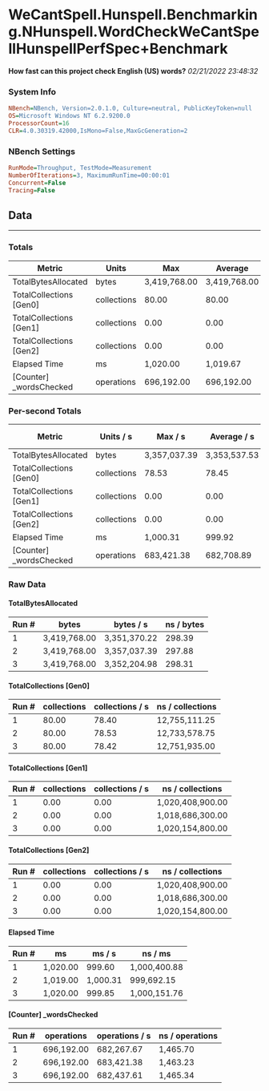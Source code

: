 ﻿# WeCantSpell.Hunspell.Benchmarking.NHunspell.WordCheckWeCantSpellHunspellPerfSpec+Benchmark
__How fast can this project check English (US) words?__
_02/21/2022 23:48:32_
### System Info
```ini
NBench=NBench, Version=2.0.1.0, Culture=neutral, PublicKeyToken=null
OS=Microsoft Windows NT 6.2.9200.0
ProcessorCount=16
CLR=4.0.30319.42000,IsMono=False,MaxGcGeneration=2
```

### NBench Settings
```ini
RunMode=Throughput, TestMode=Measurement
NumberOfIterations=3, MaximumRunTime=00:00:01
Concurrent=False
Tracing=False
```

## Data
-------------------

### Totals
|          Metric |           Units |             Max |         Average |             Min |          StdDev |
|---------------- |---------------- |---------------- |---------------- |---------------- |---------------- |
|TotalBytesAllocated |           bytes |    3,419,768.00 |    3,419,768.00 |    3,419,768.00 |            0.00 |
|TotalCollections [Gen0] |     collections |           80.00 |           80.00 |           80.00 |            0.00 |
|TotalCollections [Gen1] |     collections |            0.00 |            0.00 |            0.00 |            0.00 |
|TotalCollections [Gen2] |     collections |            0.00 |            0.00 |            0.00 |            0.00 |
|    Elapsed Time |              ms |        1,020.00 |        1,019.67 |        1,019.00 |            0.58 |
|[Counter] _wordsChecked |      operations |      696,192.00 |      696,192.00 |      696,192.00 |            0.00 |

### Per-second Totals
|          Metric |       Units / s |         Max / s |     Average / s |         Min / s |      StdDev / s |
|---------------- |---------------- |---------------- |---------------- |---------------- |---------------- |
|TotalBytesAllocated |           bytes |    3,357,037.39 |    3,353,537.53 |    3,351,370.22 |        3,059.57 |
|TotalCollections [Gen0] |     collections |           78.53 |           78.45 |           78.40 |            0.07 |
|TotalCollections [Gen1] |     collections |            0.00 |            0.00 |            0.00 |            0.00 |
|TotalCollections [Gen2] |     collections |            0.00 |            0.00 |            0.00 |            0.00 |
|    Elapsed Time |              ms |        1,000.31 |          999.92 |          999.60 |            0.36 |
|[Counter] _wordsChecked |      operations |      683,421.38 |      682,708.89 |      682,267.67 |          622.86 |

### Raw Data
#### TotalBytesAllocated
|           Run # |           bytes |       bytes / s |      ns / bytes |
|---------------- |---------------- |---------------- |---------------- |
|               1 |    3,419,768.00 |    3,351,370.22 |          298.39 |
|               2 |    3,419,768.00 |    3,357,037.39 |          297.88 |
|               3 |    3,419,768.00 |    3,352,204.98 |          298.31 |

#### TotalCollections [Gen0]
|           Run # |     collections | collections / s |ns / collections |
|---------------- |---------------- |---------------- |---------------- |
|               1 |           80.00 |           78.40 |   12,755,111.25 |
|               2 |           80.00 |           78.53 |   12,733,578.75 |
|               3 |           80.00 |           78.42 |   12,751,935.00 |

#### TotalCollections [Gen1]
|           Run # |     collections | collections / s |ns / collections |
|---------------- |---------------- |---------------- |---------------- |
|               1 |            0.00 |            0.00 |1,020,408,900.00 |
|               2 |            0.00 |            0.00 |1,018,686,300.00 |
|               3 |            0.00 |            0.00 |1,020,154,800.00 |

#### TotalCollections [Gen2]
|           Run # |     collections | collections / s |ns / collections |
|---------------- |---------------- |---------------- |---------------- |
|               1 |            0.00 |            0.00 |1,020,408,900.00 |
|               2 |            0.00 |            0.00 |1,018,686,300.00 |
|               3 |            0.00 |            0.00 |1,020,154,800.00 |

#### Elapsed Time
|           Run # |              ms |          ms / s |         ns / ms |
|---------------- |---------------- |---------------- |---------------- |
|               1 |        1,020.00 |          999.60 |    1,000,400.88 |
|               2 |        1,019.00 |        1,000.31 |      999,692.15 |
|               3 |        1,020.00 |          999.85 |    1,000,151.76 |

#### [Counter] _wordsChecked
|           Run # |      operations |  operations / s | ns / operations |
|---------------- |---------------- |---------------- |---------------- |
|               1 |      696,192.00 |      682,267.67 |        1,465.70 |
|               2 |      696,192.00 |      683,421.38 |        1,463.23 |
|               3 |      696,192.00 |      682,437.61 |        1,465.34 |


